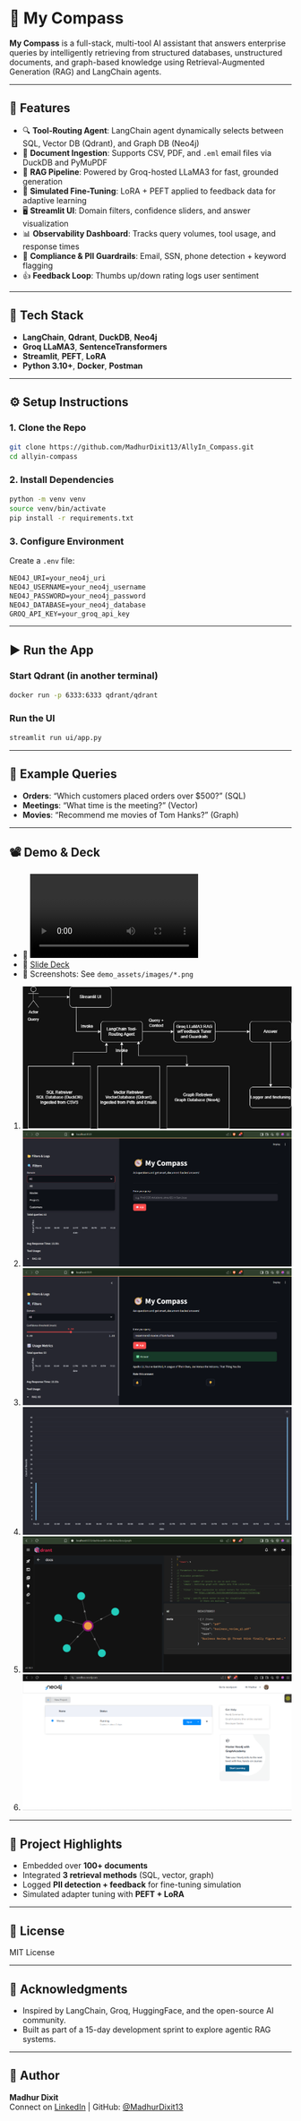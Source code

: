 # 🧭 My Compass

**My Compass** is a full-stack, multi-tool AI assistant that answers enterprise queries by intelligently retrieving from structured databases, unstructured documents, and graph-based knowledge using Retrieval-Augmented Generation (RAG) and LangChain agents.

---

## 🚀 Features

- 🔍 **Tool-Routing Agent**: LangChain agent dynamically selects between SQL, Vector DB (Qdrant), and Graph DB (Neo4j)
- 📄 **Document Ingestion**: Supports CSV, PDF, and `.eml` email files via DuckDB and PyMuPDF
- 🧠 **RAG Pipeline**: Powered by Groq-hosted LLaMA3 for fast, grounded generation
- 🧪 **Simulated Fine-Tuning**: LoRA + PEFT applied to feedback data for adaptive learning
- 🖥️ **Streamlit UI**: Domain filters, confidence sliders, and answer visualization
- 📊 **Observability Dashboard**: Tracks query volumes, tool usage, and response times
- 🔐 **Compliance & PII Guardrails**: Email, SSN, phone detection + keyword flagging
- 👍 **Feedback Loop**: Thumbs up/down rating logs user sentiment

---

## 🧱 Tech Stack

- **LangChain**, **Qdrant**, **DuckDB**, **Neo4j**
- **Groq LLaMA3**, **SentenceTransformers**
- **Streamlit**, **PEFT**, **LoRA**
- **Python 3.10+**, **Docker**, **Postman**

---

## ⚙️ Setup Instructions

### 1. Clone the Repo
```bash
git clone https://github.com/MadhurDixit13/AllyIn_Compass.git
cd allyin-compass
```

### 2. Install Dependencies
```bash
python -m venv venv
source venv/bin/activate
pip install -r requirements.txt
```

### 3. Configure Environment
Create a `.env` file:
```env
NEO4J_URI=your_neo4j_uri
NEO4J_USERNAME=your_neo4j_username
NEO4J_PASSWORD=your_neo4j_password
NEO4J_DATABASE=your_neo4j_database
GROQ_API_KEY=your_groq_api_key
```

---

## ▶️ Run the App

### Start Qdrant (in another terminal)
```bash
docker run -p 6333:6333 qdrant/qdrant
```

### Run the UI
```bash
streamlit run ui/app.py
```

---

## 📄 Example Queries

- **Orders**: “Which customers placed orders over $500?” (SQL)
- **Meetings**: “What time is the meeting?” (Vector)
- **Movies**: “Recommend me movies of Tom Hanks?” (Graph)

---

## 📽 Demo & Deck

- 🎥 ![Demo Video](demo_assets/videos/demo.mp4)
- 📑 [Slide Deck](demo_assets/slides/RAGent.pdf)
- 📸 Screenshots: See `demo_assets/images/*.png`
1. ![Architecture Diagram](demo_assets/images/architecture_diagram.png)
2. ![UI1](demo_assets/images/ui1.png)
3. ![UI2](demo_assets/images/ui2.png)
4. ![Charts](demo_assets/images/charts.png)
5. ![Qdrant](demo_assets/images/qdrant_graph.png)
6. ![Neo4j](demo_assets/images/neo4j.png)
---

## 🧠 Project Highlights

- Embedded over **100+ documents**
- Integrated **3 retrieval methods** (SQL, vector, graph)
- Logged **PII detection + feedback** for fine-tuning simulation
- Simulated adapter tuning with **PEFT + LoRA**

---

## 📜 License

MIT License

---

## 🙌 Acknowledgments

- Inspired by LangChain, Groq, HuggingFace, and the open-source AI community.
- Built as part of a 15-day development sprint to explore agentic RAG systems.

---

## 👤 Author

**Madhur Dixit**  
Connect on [LinkedIn](https://www.linkedin.com/in/madixit/) | GitHub: [@MadhurDixit13](https://github.com/MadhurDixit13)

